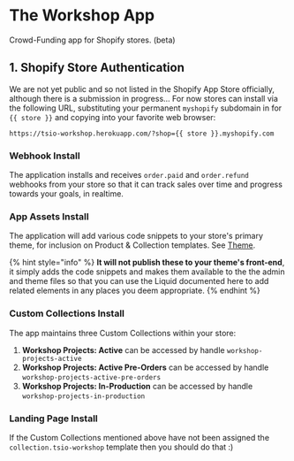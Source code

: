 # The Workshop App

Crowd-Funding app for Shopify stores. \(beta\)

## 1. Shopify Store Authentication

We are not yet public and so not listed in the Shopify App Store officially, although there is a submission in progress… For now stores can install via the following URL, substituting your permanent `myshopify` subdomain in for `{{ store }}` and copying into your favorite web browser:

```markup
https://tsio-workshop.herokuapp.com/?shop={{ store }}.myshopify.com
```

### Webhook Install

The application installs and receives `order.paid` and `order.refund` webhooks from your store so that it can track sales over time and progress towards your goals, in realtime.

### App Assets Install

The application will add various code snippets to your store's primary theme, for inclusion on Product & Collection templates. See [Theme](theme/README.md).

{% hint style="info" %}
  **It will not publish these to your theme's front-end**, it simply adds the code snippets and makes them available to the the admin and theme files so that you can use the Liquid documented here to add related elements in any places you deem appropriate.
{% endhint %}

### Custom Collections Install

The app maintains three Custom Collections within your store:

1. **Workshop Projects: Active** can be accessed by handle `workshop-projects-active`
2. **Workshop Projects: Active Pre-Orders**  can be accessed by handle `workshop-projects-active-pre-orders`
3. **Workshop Projects: In-Production** can be accessed by handle `workshop-projects-in-production`

### Landing Page Install

If the Custom Collections mentioned above have not been assigned the `collection.tsio-workshop` template then you should do that :)  